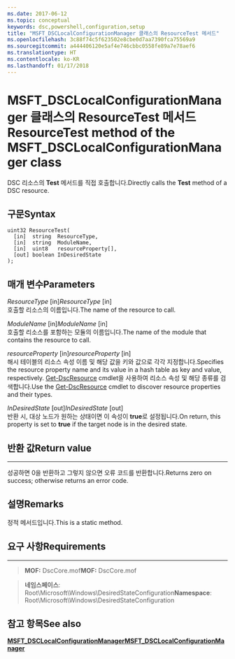 ```yaml
---
ms.date: 2017-06-12
ms.topic: conceptual
keywords: dsc,powershell,configuration,setup
title: "MSFT_DSCLocalConfigurationManager 클래스의 ResourceTest 메서드"
ms.openlocfilehash: 3c88f74c5f623502e8cbe0d7aa7390fca75569a9
ms.sourcegitcommit: a444406120e5af4e746cbbc0558fe89a7e78aef6
ms.translationtype: HT
ms.contentlocale: ko-KR
ms.lasthandoff: 01/17/2018
---
```

# <a name="resourcetest-method-of-the-msftdsclocalconfigurationmanager-class"></a><span data-ttu-id="9d6dd-103">MSFT_DSCLocalConfigurationManager 클래스의 ResourceTest 메서드</span><span class="sxs-lookup"><span data-stu-id="9d6dd-103">ResourceTest method of the MSFT_DSCLocalConfigurationManager class</span></span>

<span data-ttu-id="9d6dd-104">DSC 리소스의 **Test** 메서드를 직접 호출합니다.</span><span class="sxs-lookup"><span data-stu-id="9d6dd-104">Directly calls the **Test** method of a DSC resource.</span></span>

<a name="syntax"></a><span data-ttu-id="9d6dd-105">구문</span><span class="sxs-lookup"><span data-stu-id="9d6dd-105">Syntax</span></span>
------

```mof
uint32 ResourceTest(
  [in]  string  ResourceType,
  [in]  string  ModuleName,
  [in]  uint8   resourceProperty[],
  [out] boolean InDesiredState
);
```

<a name="parameters"></a><span data-ttu-id="9d6dd-106">매개 변수</span><span class="sxs-lookup"><span data-stu-id="9d6dd-106">Parameters</span></span>
----------

<span data-ttu-id="9d6dd-107">*ResourceType* \[in\]</span><span class="sxs-lookup"><span data-stu-id="9d6dd-107">*ResourceType* \[in\]</span></span>  
<span data-ttu-id="9d6dd-108">호출할 리소스의 이름입니다.</span><span class="sxs-lookup"><span data-stu-id="9d6dd-108">The name of the resource to call.</span></span>

<span data-ttu-id="9d6dd-109">*ModuleName* \[in\]</span><span class="sxs-lookup"><span data-stu-id="9d6dd-109">*ModuleName* \[in\]</span></span>  
<span data-ttu-id="9d6dd-110">호출할 리소스를 포함하는 모듈의 이름입니다.</span><span class="sxs-lookup"><span data-stu-id="9d6dd-110">The name of the module that contains the resource to call.</span></span>

<span data-ttu-id="9d6dd-111">*resourceProperty* \[in\]</span><span class="sxs-lookup"><span data-stu-id="9d6dd-111">*resourceProperty* \[in\]</span></span>  
<span data-ttu-id="9d6dd-112">해시 테이블의 리소스 속성 이름 및 해당 값을 키와 값으로 각각 지정합니다.</span><span class="sxs-lookup"><span data-stu-id="9d6dd-112">Specifies the resource property name and its value in a hash table as key and value, respectively.</span></span> <span data-ttu-id="9d6dd-113">[Get-DscResource](https://technet.microsoft.com/en-us/library/dn521625.aspx) cmdlet을 사용하여 리소스 속성 및 해당 종류를 검색합니다.</span><span class="sxs-lookup"><span data-stu-id="9d6dd-113">Use the [Get-DscResource](https://technet.microsoft.com/en-us/library/dn521625.aspx) cmdlet to discover resource properties and their types.</span></span>

<span data-ttu-id="9d6dd-114">*InDesiredState* \[out\]</span><span class="sxs-lookup"><span data-stu-id="9d6dd-114">*InDesiredState* \[out\]</span></span>  
<span data-ttu-id="9d6dd-115">반환 시, 대상 노드가 원하는 상태이면 이 속성이 **true**로 설정됩니다.</span><span class="sxs-lookup"><span data-stu-id="9d6dd-115">On return, this property is set to **true** if the target node is in the desired state.</span></span>

## <a name="return-value"></a><span data-ttu-id="9d6dd-116">반환 값</span><span class="sxs-lookup"><span data-stu-id="9d6dd-116">Return value</span></span>
------------

<span data-ttu-id="9d6dd-117">성공하면 0을 반환하고 그렇지 않으면 오류 코드를 반환합니다.</span><span class="sxs-lookup"><span data-stu-id="9d6dd-117">Returns zero on success; otherwise returns an error code.</span></span>

## <a name="remarks"></a><span data-ttu-id="9d6dd-118">설명</span><span class="sxs-lookup"><span data-stu-id="9d6dd-118">Remarks</span></span>

<span data-ttu-id="9d6dd-119">정적 메서드입니다.</span><span class="sxs-lookup"><span data-stu-id="9d6dd-119">This is a static method.</span></span>

## <a name="requirements"></a><span data-ttu-id="9d6dd-120">요구 사항</span><span class="sxs-lookup"><span data-stu-id="9d6dd-120">Requirements</span></span>
------------
><span data-ttu-id="9d6dd-121">**MOF:** DscCore.mof</span><span class="sxs-lookup"><span data-stu-id="9d6dd-121">**MOF:** DscCore.mof</span></span>

><span data-ttu-id="9d6dd-122">**네임스페이스**: Root\Microsoft\Windows\DesiredStateConfiguration</span><span class="sxs-lookup"><span data-stu-id="9d6dd-122">**Namespace**: Root\Microsoft\Windows\DesiredStateConfiguration</span></span>


## <a name="see-also"></a><span data-ttu-id="9d6dd-123">참고 항목</span><span class="sxs-lookup"><span data-stu-id="9d6dd-123">See also</span></span>


[<span data-ttu-id="9d6dd-124">**MSFT_DSCLocalConfigurationManager**</span><span class="sxs-lookup"><span data-stu-id="9d6dd-124">**MSFT_DSCLocalConfigurationManager**</span></span>](msft-dsclocalconfigurationmanager.md)


 

 



